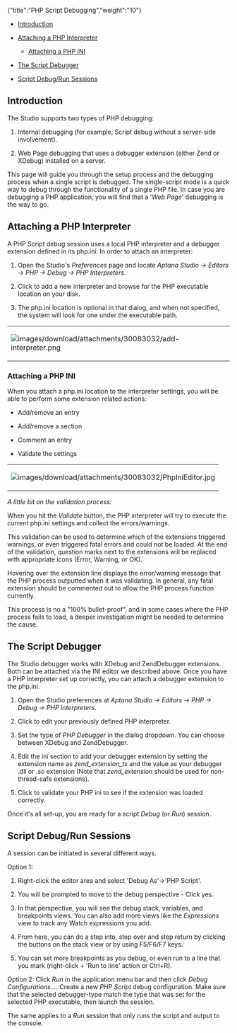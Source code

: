 {"title":"PHP Script Debugging","weight":"10"}

* [Introduction](#introduction)

* [Attaching a PHP Interpreter](#attaching-a-php-interpreter)

    * [Attaching a PHP INI](#attaching-a-php-ini)

* [The Script Debugger](#the-script-debugger)

* [Script Debug/Run Sessions](#script-debug/run-sessions)

## Introduction

The Studio supports two types of PHP debugging:

1. Internal debugging (for example, Script debug without a server-side involvement).

2. Web Page debugging that uses a debugger extension (either Zend or XDebug) installed on a server.

This page will guide you through the setup process and the debugging process when a single script is debugged.
The single-script mode is a quick way to debug through the functionality of a single PHP file. In case you are debugging a PHP application, you will find that a '_Web Page_' debugging is the way to go.

## Attaching a PHP Interpreter

A PHP Script debug session uses a local PHP interpreter and a debugger extension defined in its php.ini.
In order to attach an interpreter:

1. Open the Studio's _Preferences_ page and locate _Aptana Studio -> Editors -> PHP -> Debug -> PHP Interpreters_.

2. Click to add a new interpreter and browse for the PHP executable location on your disk.

3. The php.ini location is optional in that dialog, and when not specified, the system will look for one under the executable path.

<table class="confluenceTable"><thead class=" "></thead><tfoot class=" "></tfoot><tbody class=" "><tr><td class="confluenceTd" rowspan="1" colspan="1"><p><img src="images/download/attachments/30083032/add-interpreter.png" alt="images/download/attachments/30083032/add-interpreter.png" class="confluence-embedded-image"></p></td></tr></tbody></table>

### Attaching a PHP INI

When you attach a php.ini location to the interpreter settings, you will be able to perform some extension related actions:

* Add/remove an entry

* Add/remove a section

* Comment an entry

* Validate the settings

<table class="confluenceTable"><thead class=" "></thead><tfoot class=" "></tfoot><tbody class=" "><tr><td class="confluenceTd" rowspan="1" colspan="1"><p><img src="images/download/attachments/30083032/PhpIniEditor.jpg" alt="images/download/attachments/30083032/PhpIniEditor.jpg" class="confluence-embedded-image"></p></td></tr></tbody></table>

_A little bit on the validation process:_

When you hit the _Validate_ button, the PHP interpreter will try to execute the current php.ini settings and collect the errors/warnings.

This validation can be used to determine which of the extensions triggered warnings, or even triggered fatal errors and could not be loaded. At the end of the validation, question marks next to the extensions will be replaced with appropriate icons (Error, Warning, or OK).

Hovering over the extension line displays the error/warning message that the PHP process outputted when it was validating.
In general, any fatal extension should be commented out to allow the PHP process function currently.

This process is no a "100% bullet-proof", and in some cases where the PHP process fails to load, a deeper investigation might be needed to determine the cause.

## The Script Debugger

The Studio debugger works with XDebug and ZendDebugger extensions. Both can be attached via the INI editor we described above.
Once you have a PHP interpreter set up correctly, you can attach a debugger extension to the php.ini.

1. Open the Studio preferences at _Aptana Studio -> Editors -> PHP -> Debug -> PHP Interpreters_.

2. Click to edit your previously defined PHP interpreter.

3. Set the type of _PHP Debugger_ in the dialog dropdown. You can choose between XDebug and ZendDebugger.

4. Edit the ini section to add your debugger extension by setting the extension name as _zend\_extension\_ts_ and the value as your debugger .dll or .so extension (Note that _zend\_extension_ should be used for non-thread-safe extensions).

5. Click to validate your PHP ini to see if the extension was loaded correctly.

Once it's all set-up, you are ready for a script _Debug_ (or _Run_) session.

## Script Debug/Run Sessions

A session can be initiated in several different ways.

Option 1:

1. Right-click the editor area and select 'Debug As'->'PHP Script'.

2. You will be prompted to move to the debug perspective - Click yes.

3. In that perspective, you will see the debug stack, variables, and breakpoints views. You can also add more views like the _Expressions_ view to track any Watch expressions you add.

4. From here, you can do a step into, step over and step return by clicking the buttons on the stack view or by using F5/F6/F7 keys.

5. You can set more breakpoints as you debug, or even run to a line that you mark (right-click + 'Run to line' action or Ctrl+R).

Option 2:
Click _Run_ in the application menu bar and then click _Debug Configurations..._. Create a new _PHP Script_ debug configuration. Make sure that the selected debugger-type match the type that was set for the selected PHP executable, then launch the session.

The same applies to a _Run_ session that only runs the script and output to the console.
